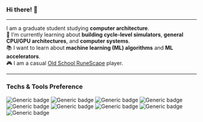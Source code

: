 ### Hi there! 👋  

---
I am a graduate student studying **computer architecture**.  
:seedling: I'm currently learning about **building cycle-level simulators**, **general CPU/GPU architectures**, and **computer systems**.  
:books: I want to learn about **machine learning (ML) algorithms** and **ML accelerators**.  
:video_game: I am a casual [Old School RuneScape](https://oldschool.runescape.com/) player.  

---

### Techs & Tools Preference

![Generic badge](https://img.shields.io/badge/-Ubuntu-333333?logo=Ubuntu)
![Generic badge](https://img.shields.io/badge/-Linux-A0A0A0?logo=linux)
![Generic badge](https://img.shields.io/badge/-Bash-000000?logo=GNU-bash)
![Generic badge](https://img.shields.io/badge/-C-00599C?logo=c)
![Generic badge](https://img.shields.io/badge/-C++-00599C?logo=c%2B%2B)
![Generic badge](https://img.shields.io/badge/-Python-FFE873?logo=python)
![Generic badge](https://img.shields.io/badge/-CUDA-1A1918?logo=NVIDIA)
![Generic badge](https://img.shields.io/badge/-PyTorch-646464?logo=pytorch)
![Generic badge](https://img.shields.io/badge/-Vim-019733?logo=vim)

<!--
**jinhachung/jinhachung** is a ✨ _special_ ✨ repository because its `README.md` (this file) appears on your GitHub profile.
